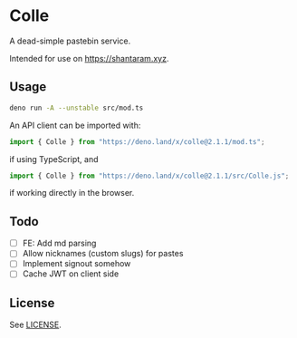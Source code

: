 # Colle

A dead-simple pastebin service.

Intended for use on <https://shantaram.xyz>.

## Usage

```sh
deno run -A --unstable src/mod.ts
```

An API client can be imported with:

```ts
import { Colle } from "https://deno.land/x/colle@2.1.1/mod.ts";
```

if using TypeScript, and

```js
import { Colle } from "https://deno.land/x/colle@2.1.1/src/Colle.js";
```

if working directly in the browser.

## Todo

- [ ] FE: Add md parsing
- [ ] Allow nicknames (custom slugs) for pastes
- [ ] Implement signout somehow
- [ ] Cache JWT on client side

## License

See [LICENSE](./LICENSE).

